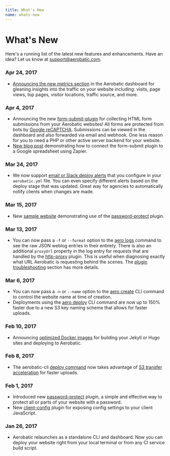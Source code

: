 ```yaml
---
title: What's New
name: whats-new
---
```


# What's New
Here's a running list of the latest new features and enhancements. Have an idea? Let us know at [support@aerobatic.com](mailto://support@aerobatic.com).

### Apr 24, 2017
* [Announcing the new metrics section](/blog/introducing-website-metrics/) in the Aerobatic dashboard for gleaning insights into the traffic on your website including: visits, page views, top pages, visitor locations, traffic source, and more.

### Apr 4, 2017
* Announcing the new [form-submit-plugin](/docs/plugins/form-submit/) for collecting HTML form submissions from your Aerobatic websites! All forms are protected from bots by [Google reCAPTCHA](https://www.google.com/recaptcha/intro/invisible.html). Submissions can be viewed in the dashboard and also forwarded via email and webhook. One less reason for you to need a PHP or other active server backend for your website.
* [New blog post](/blog/form-submit-zapier-google-spreadsheet/) demonstrating how to connect the form-submit plugin to a Google spreadsheet using Zapier.

### Mar 24, 2017
* We now support [email or Slack deploy alerts](/docs/configuration/#deploy-alerts) that you configure in your `aerobatic.yml` file. You can even specify different alerts based on the deploy stage that was updated. Great way for agencies to automatically notify clients when changes are made.

### Mar 15, 2017
* New [sample website](https://password-protect-demo.aerobatic.io) demonstrating use of the [password-protect](/docs/plugins/password-protect/) plugin.

### Mar 13, 2017
* You can now pass a `-f` or `--format` option to the [aero logs](/docs/cli/#logs) command to see the raw JSON weblog entries in their entirety. There is also an additional `proxyUrl` property in the log entry for requests that are handled by the [http-proxy](/docs/plugins/http-proxy/) plugin. This is useful when diagnosing exactly what URL Aerobatic is requesting behind the scenes. The [plugin troubleshooting](/docs/plugins/http-proxy/#troubleshooting) section has more details.

### Mar 6, 2017
* You can now pass a `-n` or `--name` option to the [aero create](/docs/cli/#create) CLI command to control the website name at time of creation.
* Deployments using the [aero deploy](/docs/cli/#deploy) CLI command are now up to 150% faster due to a new S3 key naming scheme that allows for faster uploads.

### Feb 10, 2017
* Announcing [optimized Docker images](/blog/optimized-docker-images-continuous-deployment/) for building your Jekyll or Hugo sites and deploying to Aerobatic.

### Feb 8, 2017
* The aerobatic-cli [deploy command](/docs/cli/#deploy) now takes advantage of [S3 transfer acceleration](http://docs.aws.amazon.com/AmazonS3/latest/dev/transfer-acceleration.html) for faster uploads.

### Feb 1, 2017
* Introduced new [password-protect](/docs/plugins/password-protect/) plugin, a simple and effective way to protect all or parts of your website with a password.
* New [client-config](/docs/plugins/client-config/) plugin for exposing config settings to your client JavaScript.

### Jan 26, 2017
* Aerobatic relaunches as a standalone CLI and dashboard. Now you can deploy your website right from your local terminal or from any CI service build script.
